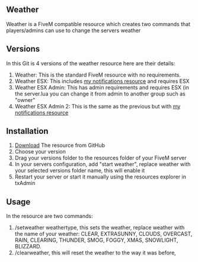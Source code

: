 
## Weather
Weather is a FiveM compatible resource which creates two commands that players/admins can use to change the servers weather

## Versions
In this Git is 4 versions of the weather resource here are their details:
1. Weather: This is the standard FiveM resource with no requirements.
2. Weather ESX: This includes [my notifications resource](https://github.com/JimboDaDuck/FiveM-ESX-Notifications) and requires ESX
3. Weather ESX Admin: This has admin requirements and requires ESX (in the server.lua you can change it from admin to another group such as "owner"
4. Weather ESX Admin 2: This is the same as the previous but with [my notifications resource](https://github.com/JimboDaDuck/FiveM-ESX-Notifications)

 ## Installation 
 1. [Download](https://github.com/JimboDaDuck/FiveM-Weather.git) The resource from GitHub
 2. Choose your version
 3. Drag your versions folder to the resources folder of your FiveM server
 4. In your servers configuration, add "start weather", replace weather with your selected versions folder name, this will enable it
 5. Restart your server or start it manually using the resources explorer in txAdmin
 

## Usage
In the resource are two commands:
1. /setweather weathertype, this sets the weather, replace weather with the name of your weather: CLEAR, EXTRASUNNY, CLOUDS, OVERCAST, RAIN, CLEARING, THUNDER, SMOG, FOGGY, XMAS, SNOWLIGHT, BLIZZARD.
2. /clearweather, this will reset the weather to the way it was before,
